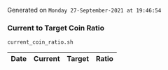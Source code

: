 Generated on `Monday 27-September-2021 at 19:46:54`

### Current to Target Coin Ratio
`current_coin_ratio.sh`

Date|Current|Target|Ratio
---|---|---|---
